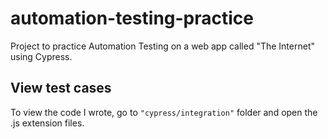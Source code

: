 # automation-testing-practice
Project to practice Automation Testing on a web app called "The Internet" using Cypress.
## View test cases
To view the code I wrote, go to <code>"cypress/integration"</code> folder and open the .js extension files.
